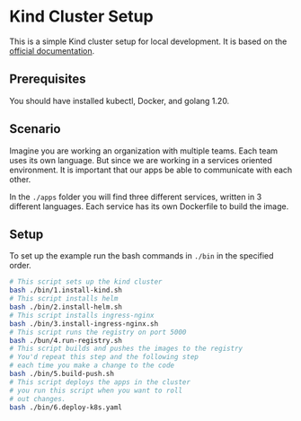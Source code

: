 # Kind Cluster Setup
This is a simple Kind cluster setup for local development. It is based on the [official documentation](https://kind.sigs.k8s.io/docs/user/quick-start/).
## Prerequisites
You should have installed kubectl, Docker, and golang 1.20.
## Scenario
Imagine you are working an organization with multiple teams. Each team uses its own language. But since we are working in a services oriented environment. It is important that our apps be able to communicate with each other.

In the `./apps` folder you will find three different services, written in 3 different languages. Each service has its own Dockerfile to build the image.

## Setup
To set up the example run the bash commands in `./bin` in the specified order.

```bash
# This script sets up the kind cluster
bash ./bin/1.install-kind.sh
# This script installs helm
bash ./bin/2.install-helm.sh
# This script installs ingress-nginx
bash ./bin/3.install-ingress-nginx.sh
# This script runs the registry on port 5000
bash ./bun/4.run-registry.sh
# This script builds and pushes the images to the registry
# You'd repeat this step and the following step
# each time you make a change to the code
bash ./bin/5.build-push.sh
# This script deploys the apps in the cluster
# you run this script when you want to roll
# out changes.
bash ./bin/6.deploy-k8s.yaml
```
